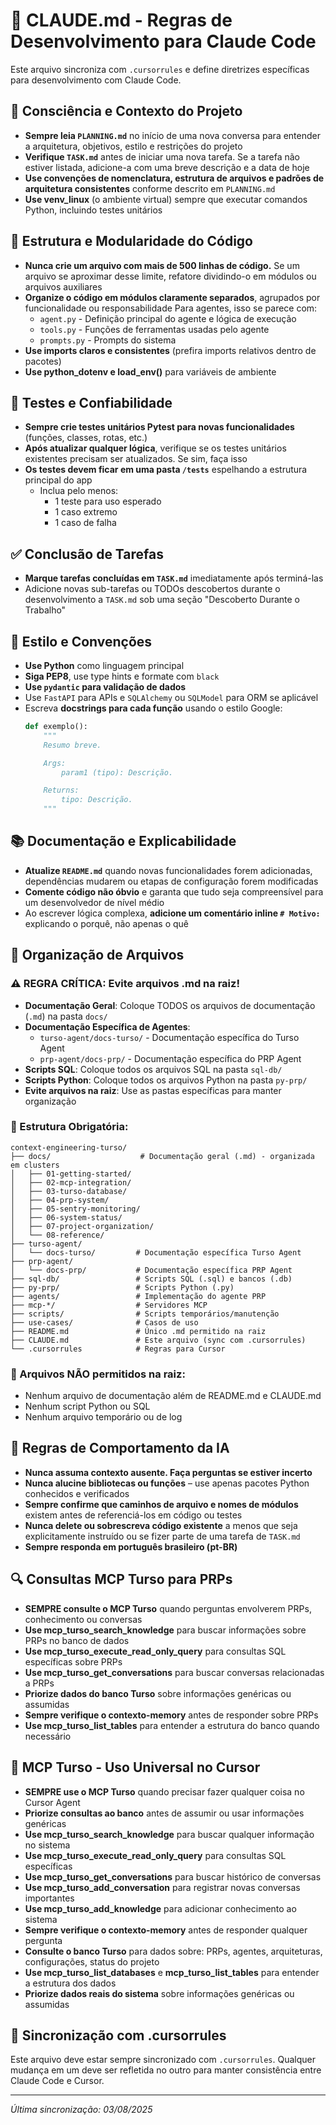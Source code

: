 # 🤖 CLAUDE.md - Regras de Desenvolvimento para Claude Code

Este arquivo sincroniza com `.cursorrules` e define diretrizes específicas para desenvolvimento com Claude Code.

## 🔄 Consciência e Contexto do Projeto
- **Sempre leia `PLANNING.md`** no início de uma nova conversa para entender a arquitetura, objetivos, estilo e restrições do projeto
- **Verifique `TASK.md`** antes de iniciar uma nova tarefa. Se a tarefa não estiver listada, adicione-a com uma breve descrição e a data de hoje
- **Use convenções de nomenclatura, estrutura de arquivos e padrões de arquitetura consistentes** conforme descrito em `PLANNING.md`
- **Use venv_linux** (o ambiente virtual) sempre que executar comandos Python, incluindo testes unitários

## 🧱 Estrutura e Modularidade do Código
- **Nunca crie um arquivo com mais de 500 linhas de código.** Se um arquivo se aproximar desse limite, refatore dividindo-o em módulos ou arquivos auxiliares
- **Organize o código em módulos claramente separados**, agrupados por funcionalidade ou responsabilidade
  Para agentes, isso se parece com:
    - `agent.py` - Definição principal do agente e lógica de execução 
    - `tools.py` - Funções de ferramentas usadas pelo agente 
    - `prompts.py` - Prompts do sistema
- **Use imports claros e consistentes** (prefira imports relativos dentro de pacotes)
- **Use python_dotenv e load_env()** para variáveis de ambiente

## 🧪 Testes e Confiabilidade
- **Sempre crie testes unitários Pytest para novas funcionalidades** (funções, classes, rotas, etc.)
- **Após atualizar qualquer lógica**, verifique se os testes unitários existentes precisam ser atualizados. Se sim, faça isso
- **Os testes devem ficar em uma pasta `/tests`** espelhando a estrutura principal do app
  - Inclua pelo menos:
    - 1 teste para uso esperado
    - 1 caso extremo
    - 1 caso de falha

## ✅ Conclusão de Tarefas
- **Marque tarefas concluídas em `TASK.md`** imediatamente após terminá-las
- Adicione novas sub-tarefas ou TODOs descobertos durante o desenvolvimento a `TASK.md` sob uma seção "Descoberto Durante o Trabalho"

## 📎 Estilo e Convenções
- **Use Python** como linguagem principal
- **Siga PEP8**, use type hints e formate com `black`
- **Use `pydantic` para validação de dados**
- Use `FastAPI` para APIs e `SQLAlchemy` ou `SQLModel` para ORM se aplicável
- Escreva **docstrings para cada função** usando o estilo Google:
  ```python
  def exemplo():
      """
      Resumo breve.

      Args:
          param1 (tipo): Descrição.

      Returns:
          tipo: Descrição.
      """
  ```

## 📚 Documentação e Explicabilidade
- **Atualize `README.md`** quando novas funcionalidades forem adicionadas, dependências mudarem ou etapas de configuração forem modificadas
- **Comente código não óbvio** e garanta que tudo seja compreensível para um desenvolvedor de nível médio
- Ao escrever lógica complexa, **adicione um comentário inline `# Motivo:`** explicando o porquê, não apenas o quê

## 📁 Organização de Arquivos

### ⚠️ REGRA CRÍTICA: Evite arquivos .md na raiz!

- **Documentação Geral**: Coloque TODOS os arquivos de documentação (`.md`) na pasta `docs/`
- **Documentação Específica de Agentes**: 
  - `turso-agent/docs-turso/` - Documentação específica do Turso Agent
  - `prp-agent/docs-prp/` - Documentação específica do PRP Agent
- **Scripts SQL**: Coloque todos os arquivos SQL na pasta `sql-db/`
- **Scripts Python**: Coloque todos os arquivos Python na pasta `py-prp/`
- **Evite arquivos na raiz**: Use as pastas específicas para manter organização

### 📂 Estrutura Obrigatória:
```
context-engineering-turso/
├── docs/                    # Documentação geral (.md) - organizada em clusters
│   ├── 01-getting-started/
│   ├── 02-mcp-integration/
│   ├── 03-turso-database/
│   ├── 04-prp-system/
│   ├── 05-sentry-monitoring/
│   ├── 06-system-status/
│   ├── 07-project-organization/
│   └── 08-reference/
├── turso-agent/
│   └── docs-turso/         # Documentação específica Turso Agent
├── prp-agent/
│   └── docs-prp/           # Documentação específica PRP Agent
├── sql-db/                 # Scripts SQL (.sql) e bancos (.db)
├── py-prp/                 # Scripts Python (.py)
├── agents/                 # Implementação do agente PRP
├── mcp-*/                  # Servidores MCP
├── scripts/                # Scripts temporários/manutenção
├── use-cases/              # Casos de uso
├── README.md               # Único .md permitido na raiz
├── CLAUDE.md               # Este arquivo (sync com .cursorrules)
└── .cursorrules            # Regras para Cursor
```

### 🚫 Arquivos NÃO permitidos na raiz:
- Nenhum arquivo de documentação além de README.md e CLAUDE.md
- Nenhum script Python ou SQL
- Nenhum arquivo temporário ou de log

## 🧠 Regras de Comportamento da IA

- **Nunca assuma contexto ausente. Faça perguntas se estiver incerto**
- **Nunca alucine bibliotecas ou funções** – use apenas pacotes Python conhecidos e verificados
- **Sempre confirme que caminhos de arquivo e nomes de módulos** existem antes de referenciá-los em código ou testes
- **Nunca delete ou sobrescreva código existente** a menos que seja explicitamente instruído ou se fizer parte de uma tarefa de `TASK.md`
- **Sempre responda em português brasileiro (pt-BR)**

## 🔍 Consultas MCP Turso para PRPs

- **SEMPRE consulte o MCP Turso** quando perguntas envolverem PRPs, conhecimento ou conversas
- **Use mcp_turso_search_knowledge** para buscar informações sobre PRPs no banco de dados
- **Use mcp_turso_execute_read_only_query** para consultas SQL específicas sobre PRPs
- **Use mcp_turso_get_conversations** para buscar conversas relacionadas a PRPs
- **Priorize dados do banco Turso** sobre informações genéricas ou assumidas
- **Sempre verifique o contexto-memory** antes de responder sobre PRPs
- **Use mcp_turso_list_tables** para entender a estrutura do banco quando necessário

## 🚀 MCP Turso - Uso Universal no Cursor

- **SEMPRE use o MCP Turso** quando precisar fazer qualquer coisa no Cursor Agent
- **Priorize consultas ao banco** antes de assumir ou usar informações genéricas
- **Use mcp_turso_search_knowledge** para buscar qualquer informação no sistema
- **Use mcp_turso_execute_read_only_query** para consultas SQL específicas
- **Use mcp_turso_get_conversations** para buscar histórico de conversas
- **Use mcp_turso_add_conversation** para registrar novas conversas importantes
- **Use mcp_turso_add_knowledge** para adicionar conhecimento ao sistema
- **Sempre verifique o contexto-memory** antes de responder qualquer pergunta
- **Consulte o banco Turso** para dados sobre: PRPs, agentes, arquiteturas, configurações, status do projeto
- **Use mcp_turso_list_databases** e **mcp_turso_list_tables** para entender a estrutura dos dados
- **Priorize dados reais do sistema** sobre informações genéricas ou assumidas

## 🔄 Sincronização com .cursorrules

Este arquivo deve estar sempre sincronizado com `.cursorrules`. Qualquer mudança em um deve ser refletida no outro para manter consistência entre Claude Code e Cursor.

---
*Última sincronização: 03/08/2025*